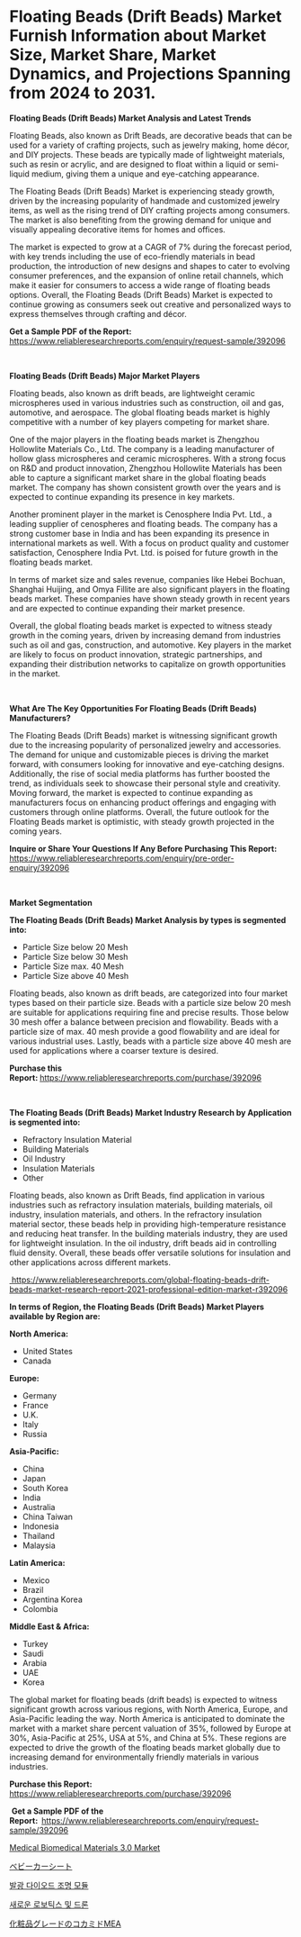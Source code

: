 <p><h1>Floating Beads (Drift Beads) Market Furnish Information about Market Size, Market Share, Market Dynamics, and Projections Spanning from 2024 to 2031.</h1></p><p><strong>Floating Beads (Drift Beads) Market Analysis and Latest Trends</strong></p>
<p><p>Floating Beads, also known as Drift Beads, are decorative beads that can be used for a variety of crafting projects, such as jewelry making, home décor, and DIY projects. These beads are typically made of lightweight materials, such as resin or acrylic, and are designed to float within a liquid or semi-liquid medium, giving them a unique and eye-catching appearance.</p><p>The Floating Beads (Drift Beads) Market is experiencing steady growth, driven by the increasing popularity of handmade and customized jewelry items, as well as the rising trend of DIY crafting projects among consumers. The market is also benefiting from the growing demand for unique and visually appealing decorative items for homes and offices.</p><p>The market is expected to grow at a CAGR of 7% during the forecast period, with key trends including the use of eco-friendly materials in bead production, the introduction of new designs and shapes to cater to evolving consumer preferences, and the expansion of online retail channels, which make it easier for consumers to access a wide range of floating beads options. Overall, the Floating Beads (Drift Beads) Market is expected to continue growing as consumers seek out creative and personalized ways to express themselves through crafting and décor.</p></p>
<p><strong>Get a Sample PDF of the Report:&nbsp;</strong> <a href="https://www.reliableresearchreports.com/enquiry/request-sample/392096">https://www.reliableresearchreports.com/enquiry/request-sample/392096</a></p>
<p>&nbsp;</p>
<p><strong>Floating Beads (Drift Beads) Major Market Players</strong></p>
<p><p>Floating beads, also known as drift beads, are lightweight ceramic microspheres used in various industries such as construction, oil and gas, automotive, and aerospace. The global floating beads market is highly competitive with a number of key players competing for market share.</p><p>One of the major players in the floating beads market is Zhengzhou Hollowlite Materials Co., Ltd. The company is a leading manufacturer of hollow glass microspheres and ceramic microspheres. With a strong focus on R&D and product innovation, Zhengzhou Hollowlite Materials has been able to capture a significant market share in the global floating beads market. The company has shown consistent growth over the years and is expected to continue expanding its presence in key markets.</p><p>Another prominent player in the market is Cenosphere India Pvt. Ltd., a leading supplier of cenospheres and floating beads. The company has a strong customer base in India and has been expanding its presence in international markets as well. With a focus on product quality and customer satisfaction, Cenosphere India Pvt. Ltd. is poised for future growth in the floating beads market.</p><p>In terms of market size and sales revenue, companies like Hebei Bochuan, Shanghai Huijing, and Omya Fillite are also significant players in the floating beads market. These companies have shown steady growth in recent years and are expected to continue expanding their market presence.</p><p>Overall, the global floating beads market is expected to witness steady growth in the coming years, driven by increasing demand from industries such as oil and gas, construction, and automotive. Key players in the market are likely to focus on product innovation, strategic partnerships, and expanding their distribution networks to capitalize on growth opportunities in the market.</p></p>
<p>&nbsp;</p>
<p><strong>What Are The Key Opportunities For Floating Beads (Drift Beads) Manufacturers?</strong></p>
<p><p>The Floating Beads (Drift Beads) market is witnessing significant growth due to the increasing popularity of personalized jewelry and accessories. The demand for unique and customizable pieces is driving the market forward, with consumers looking for innovative and eye-catching designs. Additionally, the rise of social media platforms has further boosted the trend, as individuals seek to showcase their personal style and creativity. Moving forward, the market is expected to continue expanding as manufacturers focus on enhancing product offerings and engaging with customers through online platforms. Overall, the future outlook for the Floating Beads market is optimistic, with steady growth projected in the coming years.</p></p>
<p><strong>Inquire or Share Your Questions If Any Before Purchasing This Report:</strong> <a href="https://www.reliableresearchreports.com/enquiry/pre-order-enquiry/392096">https://www.reliableresearchreports.com/enquiry/pre-order-enquiry/392096</a></p>
<p>&nbsp;</p>
<p><strong>Market Segmentation</strong></p>
<p><strong>The Floating Beads (Drift Beads) Market Analysis by types is segmented into:</strong></p>
<p><ul><li>Particle Size below 20 Mesh</li><li>Particle Size below 30 Mesh</li><li>Particle Size max. 40 Mesh</li><li>Particle Size above 40 Mesh</li></ul></p>
<p><p>Floating beads, also known as drift beads, are categorized into four market types based on their particle size. Beads with a particle size below 20 mesh are suitable for applications requiring fine and precise results. Those below 30 mesh offer a balance between precision and flowability. Beads with a particle size of max. 40 mesh provide a good flowability and are ideal for various industrial uses. Lastly, beads with a particle size above 40 mesh are used for applications where a coarser texture is desired.</p></p>
<p><strong>Purchase this Report:&nbsp;</strong><a href="https://www.reliableresearchreports.com/purchase/392096">https://www.reliableresearchreports.com/purchase/392096</a></p>
<p>&nbsp;</p>
<p><strong>The Floating Beads (Drift Beads) Market Industry Research by Application is segmented into:</strong></p>
<p><ul><li>Refractory Insulation Material</li><li>Building Materials</li><li>Oil Industry</li><li>Insulation Materials</li><li>Other</li></ul></p>
<p><p>Floating beads, also known as Drift Beads, find application in various industries such as refractory insulation materials, building materials, oil industry, insulation materials, and others. In the refractory insulation material sector, these beads help in providing high-temperature resistance and reducing heat transfer. In the building materials industry, they are used for lightweight insulation. In the oil industry, drift beads aid in controlling fluid density. Overall, these beads offer versatile solutions for insulation and other applications across different markets.</p></p>
<p><a href="https://www.reliableresearchreports.com/global-floating-beads-drift-beads-market-research-report-2021-professional-edition-market-r392096">&nbsp;https://www.reliableresearchreports.com/global-floating-beads-drift-beads-market-research-report-2021-professional-edition-market-r392096</a></p>
<p><strong>In terms of Region, the Floating Beads (Drift Beads) Market Players available by Region are:</strong></p>
<p>
    <p> <strong> North America: </strong>
        <ul>
            <li>United States</li>
            <li>Canada</li>
        </ul>
        </p> 
    <p> <strong> Europe: </strong>
        <ul>
            <li>Germany</li>
            <li>France</li>
            <li>U.K.</li>
            <li>Italy</li>
            <li>Russia</li>
        </ul>
        </p> 
    <p> <strong> Asia-Pacific: </strong>
        <ul>
            <li>China</li>
            <li>Japan</li>
            <li>South Korea</li>
            <li>India</li>
            <li>Australia</li>
            <li>China Taiwan</li>
            <li>Indonesia</li>
            <li>Thailand</li>
            <li>Malaysia</li>
        </ul>
        </p> 
    <p> <strong> Latin America: </strong>
        <ul>
            <li>Mexico</li>
            <li>Brazil</li>
            <li>Argentina Korea</li>
            <li>Colombia</li>
        </ul>
        </p> 
    <p> <strong> Middle East & Africa: </strong>
        <ul>
            <li>Turkey</li>
            <li>Saudi</li>
            <li>Arabia</li>
            <li>UAE</li>
            <li>Korea</li>
        </ul>
    </p>
    </p>
<p><p>The global market for floating beads (drift beads) is expected to witness significant growth across various regions, with North America, Europe, and Asia-Pacific leading the way. North America is anticipated to dominate the market with a market share percent valuation of 35%, followed by Europe at 30%, Asia-Pacific at 25%, USA at 5%, and China at 5%. These regions are expected to drive the growth of the floating beads market globally due to increasing demand for environmentally friendly materials in various industries.</p></p>
<p><strong>Purchase this Report: </strong><a href="https://www.reliableresearchreports.com/purchase/392096">https://www.reliableresearchreports.com/purchase/392096</a></p>
<p>&nbsp;<strong>Get a Sample PDF of the Report:&nbsp;&nbsp;</strong><a href="https://www.reliableresearchreports.com/enquiry/request-sample/392096">https://www.reliableresearchreports.com/enquiry/request-sample/392096</a></p>
<p><strong></strong></p>
<p><p><a href="https://github.com/arionmp/Market-Research-Report-List-3/blob/main/medical-biomedical-materials-30-market.md">Medical Biomedical Materials 3.0 Market</a></p><p><a href="https://github.com/KaliMetz2023/Market-Research-Report-List-1/blob/main/3494860117828.md">ベビーカーシート</a></p><p><a href="https://medium.com/@dellkoepp03/%EB%B0%9C%EA%B4%91-%EB%8B%A4%EC%9D%B4%EC%98%A4%EB%93%9C-%EC%A1%B0%EB%AA%85-%EB%AA%A8%EB%93%88-%EC%8B%9C%EC%9E%A5-%EC%98%88%EC%B8%A1-%EC%8B%9C%EC%9E%A5-%EB%8F%99%ED%96%A5-%EB%B0%8F-%EC%98%81%ED%96%A5-%EB%B6%84%EC%84%9D-2024-2031-29c0382263e0">발광 다이오드 조명 모듈</a></p><p><a href="https://medium.com/@janitaharani_67116/%EC%A7%80%EC%97%AD%EB%B3%84-%EC%A0%9C%ED%92%88-%EC%9C%A0%ED%98%95-%EC%9D%91%EC%9A%A9-%EB%B6%84%EC%95%BC%EB%B3%84-%EA%B8%80%EB%A1%9C%EB%B2%8C-%EC%8B%A0%EA%B7%9C-%EB%A1%9C%EB%B3%B4%ED%8B%B1%EC%8A%A4-%EB%B0%8F-%EB%93%9C%EB%A1%A0-%EC%8B%9C%EC%9E%A5-%EA%B7%9C%EB%AA%A8-%EB%B0%8F-%EC%A0%90%EC%9C%A0%EC%9C%A8-%EB%B6%84%EC%84%9D-%EC%98%88%EC%B8%A1-2024-2031-246fb7b73f9f">새로운 로보틱스 및 드론</a></p><p><a href="https://medium.com/@jacksonwiza1924/%E3%82%B3%E3%82%B9%E3%83%A1%E3%83%86%E3%82%A3%E3%83%83%E3%82%AF%E3%82%B0%E3%83%AC%E3%83%BC%E3%83%89%E3%81%AE%E3%82%B3%E3%82%AB%E3%83%9F%E3%83%89mea%E5%B8%82%E5%A0%B4%E3%81%AF2024%E5%B9%B4%E3%81%8B%E3%82%892031%E5%B9%B4%E3%81%BE%E3%81%A7%E3%81%AE%E6%88%90%E9%95%B7%E8%A6%8B%E9%80%9A%E3%81%97%E3%82%92%E6%8C%81%E3%81%A1-%E3%82%A2%E3%83%97%E3%83%AA%E3%82%B1%E3%83%BC%E3%82%B7%E3%83%A7%E3%83%B3-%E5%9C%B0%E5%9F%9F%E3%81%AE%E5%B1%95%E6%9C%9B-%E5%8F%8E%E7%9B%8A%E3%81%AB%E3%82%88%E3%82%8B%E5%B8%82%E5%A0%B4%E3%81%AE%E5%8B%95%E5%90%91%E5%88%86%E6%9E%90%E3%81%A7-%E3%81%AEcagr%E3%82%92%E4%BA%88%E6%B8%AC%E3%81%97%E3%81%A6%E3%81%84%E3%81%BE%E3%81%99-2d2986af32b8">化粧品グレードのコカミドMEA</a></p></p>